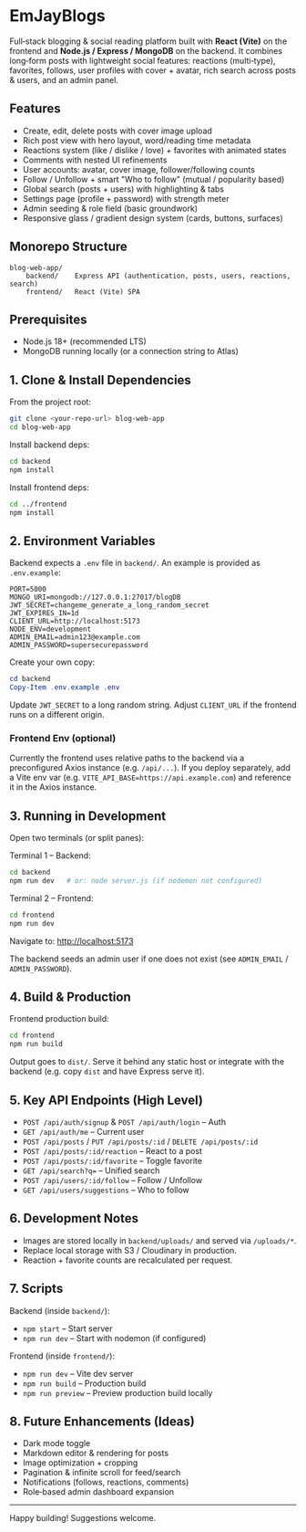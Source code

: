 # EmJayBlogs

Full‑stack blogging & social reading platform built with **React (Vite)** on the frontend and **Node.js / Express / MongoDB** on the backend. It combines long‑form posts with lightweight social features: reactions (multi‑type), favorites, follows, user profiles with cover + avatar, rich search across posts & users, and an admin panel.

## Features

- Create, edit, delete posts with cover image upload
- Rich post view with hero layout, word/reading time metadata
- Reactions system (like / dislike / love) + favorites with animated states
- Comments with nested UI refinements
- User accounts: avatar, cover image, follower/following counts
- Follow / Unfollow + smart "Who to follow" (mutual / popularity based)
- Global search (posts + users) with highlighting & tabs
- Settings page (profile + password) with strength meter
- Admin seeding & role field (basic groundwork)
- Responsive glass / gradient design system (cards, buttons, surfaces)

## Monorepo Structure

```text
blog-web-app/
	backend/    Express API (authentication, posts, users, reactions, search)
	frontend/   React (Vite) SPA
```

## Prerequisites

- Node.js 18+ (recommended LTS)
- MongoDB running locally (or a connection string to Atlas)

## 1. Clone & Install Dependencies

From the project root:

 
```bash
git clone <your-repo-url> blog-web-app
cd blog-web-app
```

Install backend deps:
 
```bash
cd backend
npm install
```

Install frontend deps:
 
```bash
cd ../frontend
npm install
```

## 2. Environment Variables

Backend expects a `.env` file in `backend/`. An example is provided as `.env.example`:

 
```env
PORT=5000
MONGO_URI=mongodb://127.0.0.1:27017/blogDB
JWT_SECRET=changeme_generate_a_long_random_secret
JWT_EXPIRES_IN=1d
CLIENT_URL=http://localhost:5173
NODE_ENV=development
ADMIN_EMAIL=admin123@example.com
ADMIN_PASSWORD=supersecurepassword
```

Create your own copy:

 
```powershell
cd backend
Copy-Item .env.example .env
```

Update `JWT_SECRET` to a long random string. Adjust `CLIENT_URL` if the frontend runs on a different origin.

### Frontend Env (optional)

Currently the frontend uses relative paths to the backend via a preconfigured Axios instance (e.g. `/api/...`). If you deploy separately, add a Vite env var (e.g. `VITE_API_BASE=https://api.example.com`) and reference it in the Axios instance.

## 3. Running in Development

Open two terminals (or split panes):

Terminal 1 – Backend:
 
```bash
cd backend
npm run dev   # or: node server.js (if nodemon not configured)
```

Terminal 2 – Frontend:
 
```bash
cd frontend
npm run dev
```

Navigate to: <http://localhost:5173>

The backend seeds an admin user if one does not exist (see `ADMIN_EMAIL` / `ADMIN_PASSWORD`).

## 4. Build & Production

Frontend production build:
 
 

```bash
cd frontend
npm run build
```
Output goes to `dist/`. Serve it behind any static host or integrate with the backend (e.g. copy `dist` and have Express serve it).

## 5. Key API Endpoints (High Level)

- `POST /api/auth/signup` & `POST /api/auth/login` – Auth
- `GET /api/auth/me` – Current user
- `POST /api/posts` / `PUT /api/posts/:id` / `DELETE /api/posts/:id`
- `POST /api/posts/:id/reaction` – React to a post
- `POST /api/posts/:id/favorite` – Toggle favorite
- `GET /api/search?q=` – Unified search
- `POST /api/users/:id/follow` – Follow / Unfollow
- `GET /api/users/suggestions` – Who to follow

## 6. Development Notes

- Images are stored locally in `backend/uploads/` and served via `/uploads/*`.
- Replace local storage with S3 / Cloudinary in production.
- Reaction + favorite counts are recalculated per request.

## 7. Scripts

Backend (inside `backend/`):

- `npm start` – Start server
- `npm run dev` – Start with nodemon (if configured)

Frontend (inside `frontend/`):

- `npm run dev` – Vite dev server
- `npm run build` – Production build
- `npm run preview` – Preview production build locally

## 8. Future Enhancements (Ideas)

- Dark mode toggle
- Markdown editor & rendering for posts
- Image optimization + cropping
- Pagination & infinite scroll for feed/search
- Notifications (follows, reactions, comments)
- Role‑based admin dashboard expansion

---

Happy building! Suggestions welcome.
